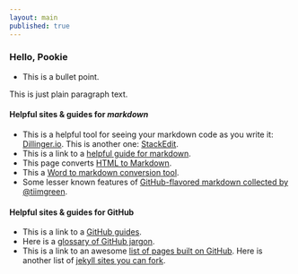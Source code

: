 ```yaml
---
layout: main
published: true
---
```


### Hello, Pookie

* This is a bullet point.

This is just plain paragraph text.

#### Helpful sites & guides for *markdown*
    
* This is a helpful tool for seeing your markdown code as you write it: [Dillinger.io](http://dillinger.io). This is another one: [StackEdit](https://stackedit.io/editor).
* This is a link to a [helpful guide for markdown](https://guides.github.com/features/mastering-markdown/). 
* This page converts [HTML to Markdown](http://domchristie.github.io/to-markdown/).
* This a [Word to markdown conversion tool](http://word-to-markdown.herokuapp.com/).
* Some lesser known features of [GitHub-flavored markdown collected by @tiimgreen](https://github.com/tiimgreen/github-cheat-sheet).

#### Helpful sites & guides for GitHub

* This is a link to a [GitHub guides](https://guides.github.com/features/mastering-markdown/). 
* Here is a [glossary of GitHub jargon](https://help.github.com/articles/github-glossary/).
* This is a link to an awesome [list of pages built on GitHub](http://gsa.github.io/Open-Data-Collaboration-Sandbox/website_examples/). Here is another list of [jekyll sites you can fork](https://github.com/jekyll/jekyll/wiki/Sites).
